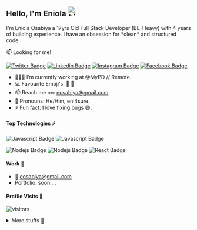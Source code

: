 
## Hello, I'm Eniola  <img src="https://emoji.slack-edge.com/T02HBS55FCG/cool-doge/aa3c8fd9037a0604.gif" width="28px" alt="hi">

I'm Eniola Osabiya a 17yrs Old Full Stack Developer (BE-Heavy) with 4 years of building experience. I have an obsession for  \*clean\*   and structured code. 

:mailbox: Looking for me!

[![Twitter Badge](https://img.shields.io/badge/-@eni4sure-1ca0f1?style=flat&labelColor=1ca0f1&logo=twitter&logoColor=white)](https://twitter.com/eni4sure) [![Linkedin Badge](https://img.shields.io/badge/-Eniola_Osabiya-0e76a8?style=flat&labelColor=0e76a8&logo=linkedin&logoColor=white)](https://www.linkedin.com/in/eniola-osabiya/) [![Instagram Badge](https://img.shields.io/badge/-@eni4sure-e84393?style=flat&labelColor=e84393&logo=instagram&logoColor=white)](https://instagram.com/eni4sure) [![Facebook Badge](https://img.shields.io/badge/-@eni4sure-3b5998?style=flat&labelColor=3b5998&logo=facebook&logoColor=white)](https://facebook.com/eni4sure)

- 👨🏾‍💻 I’m currently working at @MyPD // Remote.
- :computer:  Favourite Emoji's: 🙂 🌚
- 📫  Reach me on: eosabiya@gmail.com.
- 👀 Pronouns: He/Him, eni4sure.
- ⚡ Fun fact: I love fixing bugs :smile:.

#### Top Technologies ⚡️

![Javascript Badge](https://img.shields.io/badge/-Javascript-F0DB4F?style=for-the-badge&labelColor=black&logo=javascript&logoColor=F0DB4F) ![Javascript Badge](https://img.shields.io/badge/-Php-8993be?style=for-the-badge&labelColor=black&logo=php&logoColor=8993be)

![Nodejs Badge](https://img.shields.io/badge/-Laravel-fb503b?style=for-the-badge&labelColor=black&logo=laravel&logoColor=fb503b) ![Nodejs Badge](https://img.shields.io/badge/-Nodejs-3C873A?style=for-the-badge&labelColor=black&logo=node.js&logoColor=3C873A) ![React Badge](https://img.shields.io/badge/-React-61DBFB?style=for-the-badge&labelColor=black&logo=react&logoColor=61DBFB)     

#### Work 💼

- :email: eosabiya@gmail.com
- Portfolio: soon....

#### Profile Visits 🙈

![visitors](https://komarev.com/ghpvc/?username=eni4sure)

<details>
<summary>
  More stuffs 🌚
</summary>

<!-- #### Wakatime Stats 🚶🏾‍♂️  -->

#### Coderank Stats 😅
![Coderank Stats](https://cr-ss-service.azurewebsites.net/api/ScreenShot?widget=summary&username=eni4sure)

#### Github Stats 😁
![Github stats](https://github-readme-stats.vercel.app/api?username=eni4sure&count_private=true&theme=dark&hide=contribs,issues)

</details>
